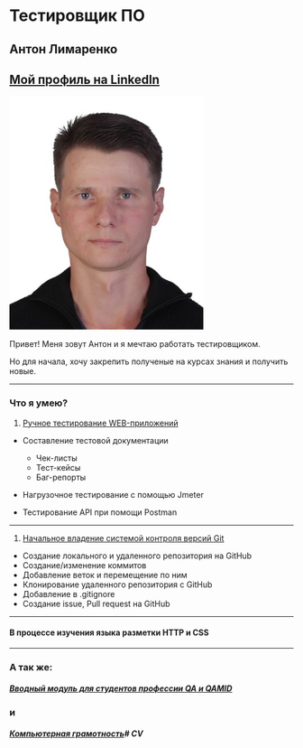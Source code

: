 # Тестировщик ПО
## Антон Лимаренко
## [Мой профиль на LinkedIn](https://www.linkedin.com/in/anton-limarenko-684507192/)



![It's_me](/%D0%9C%D0%9E%D0%95%20%D0%A4%D0%9E%D0%A2%D0%9E.jpg "Фото лица")

 Привет! Меня зовут Антон и я мечтаю работать тестировщиком. 

Но для начала, хочу закрепить полученые на курсах знания и получить новые.

---
### Что я умею?

1. [Ручное тестирование WEB-приложений](https://netology.ru/sharing/0a7b7fcfd011fdee4ccf0301106fb454?utm_source=social&utm_campaign=achievements)


* Составление тестовой документации

  + Чек-листы
  + Тест-кейсы
  + Баг-репорты

* Нагрузочное тестирование с помощью Jmeter 
* Тестирование API при помощи Postman
---
1. [Начальное владение системой контроля версий Git](https://netology.ru/sharing/0c84fdcb0640bcfd13af3efd737e013b?utm_source=social&utm_campaign=achievements)
* Создание локального и удаленного репозитория на GitHub
* Создание/изменение коммитов 
* Добавление веток и перемещение по ним
* Клонирование удаленного репозитория с GitHub
* Добавление в .gitignore
* Создание issue, Pull request на GitHub
---
#### В процессе изучения языка разметки HTTP и CSS
---
### А так же:
##### [Вводный модуль для студентов профессии QA и QAMID](https://netology.ru/sharing/dea0040bcec6147b2a199b923c93e066?utm_source=social&utm_campaign=achievements)
### и

##### [Компьютерная грамотность](https://netology.ru/sharing/1c7a88e371e6ca5873abc49aa64ca917?utm_source=social&utm_campaign=achievements)# CV
